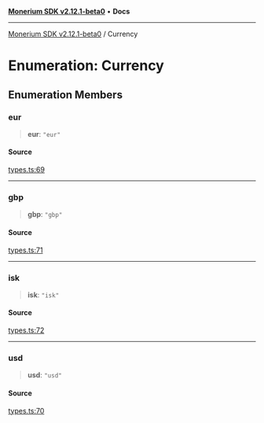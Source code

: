 [**Monerium SDK v2.12.1-beta0**](../README.md) • **Docs**

---

[Monerium SDK v2.12.1-beta0](../README.md) / Currency

# Enumeration: Currency

## Enumeration Members

### eur

> **eur**: `"eur"`

#### Source

[types.ts:69](https://github.com/monerium/js-monorepo/blob/5652214d02f5add3c0253df8e24a10c8f67836ad/packages/sdk/src/types.ts#L69)

---

### gbp

> **gbp**: `"gbp"`

#### Source

[types.ts:71](https://github.com/monerium/js-monorepo/blob/5652214d02f5add3c0253df8e24a10c8f67836ad/packages/sdk/src/types.ts#L71)

---

### isk

> **isk**: `"isk"`

#### Source

[types.ts:72](https://github.com/monerium/js-monorepo/blob/5652214d02f5add3c0253df8e24a10c8f67836ad/packages/sdk/src/types.ts#L72)

---

### usd

> **usd**: `"usd"`

#### Source

[types.ts:70](https://github.com/monerium/js-monorepo/blob/5652214d02f5add3c0253df8e24a10c8f67836ad/packages/sdk/src/types.ts#L70)
